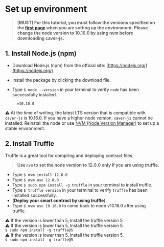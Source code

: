 # Set up environment

> **[MUST] For this tutorial, you must follow the versions specified on the [first page](klaystagram.md#testing-environment) when you are setting up the environment. Please change the node version to 10.16.0 by using nvm before downloading caver-js.**

## 1. Install Node.js (npm) <a id="1-install-node-js-npm"></a>

- Download Node.js (npm) from the official site: [https://nodejs.org/](https://nodejs.org/)
- Install the package by clicking the download file.
- Type `$ node --version` in your terminal to verify `node` has been successfully installed.

  ```text
    v10.16.0
  ```

⚠ At the time of writing, the latest LTS version that is compatible with `caver-js` is 10.16.0. If you have a higher node version, `caver-js` cannot be installed. Reinstall the node or use [NVM (Node Version Manager)](https://github.com/nvm-sh/nvm) to set up a stable environment.

## 2. Install Truffle <a id="2-install-truffle"></a>

Truffle is a great tool for compiling and deploying contract files.

> **Use `nvm` to set the node version to 12.0.0 only if you are using truffle.**

- Type `$ nvm install 12.0.0`
- Type `$ nvm use 12.0.0`
- Type `$ sudo npm install -g truffle` in your terminal to install truffle.
- Type `$ truffle version` in your terminal to verify `truffle` has been installed successfully.
- (**Deploy your smart contract by using truffle**)
- Type `$ nvm use 10.16.0` to come back to node v10.16.0 after using truffle.

⚠ If the version is lower than 5, Install the truffle version 5.\
⚠ If the version is lower than 5, Install the truffle version 5.\
`$ sudo npm install -g truffle@5`\
⚠ If the version is lower than 5, Install the truffle version 5.\
`$ sudo npm install -g truffle@5`
